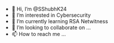 - 👋 Hi, I’m @SShubhK24
- 👀 I’m interested in Cybersecurity 
- 🌱 I’m currently learning RSA Netwitness 
- 💞️ I’m looking to collaborate on ...
- 📫 How to reach me ...

<!---
SShubhK24/SShubhK24 is a ✨ special ✨ repository because its `README.md` (this file) appears on your GitHub profile.
You can click the Preview link to take a look at your changes.
--->

